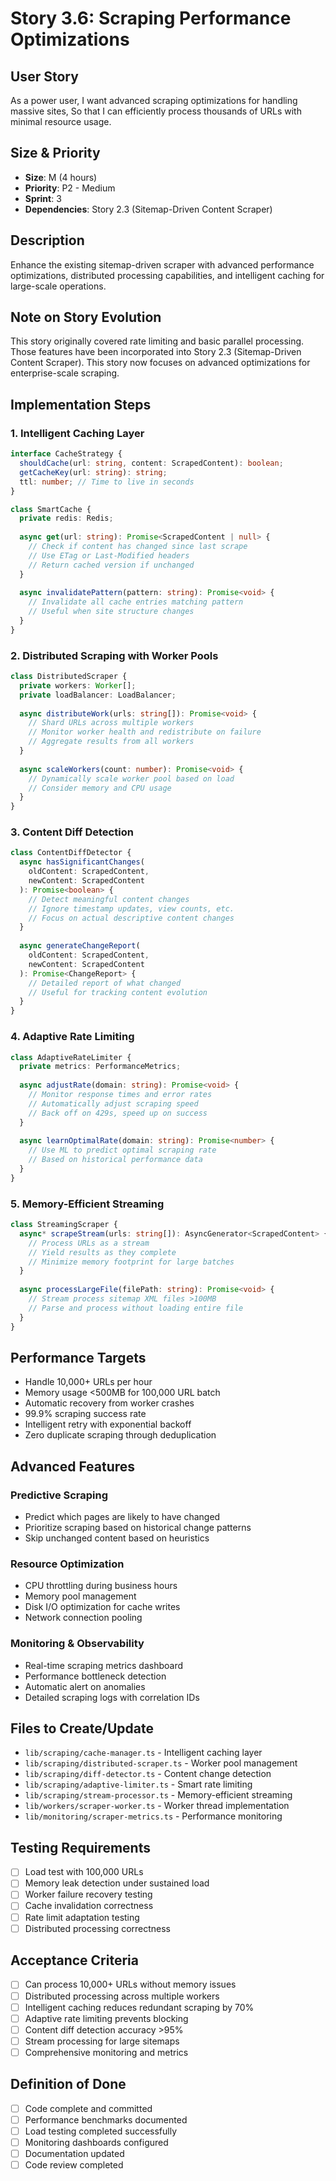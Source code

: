 # Story 3.6: Scraping Performance Optimizations

## User Story

As a power user,
I want advanced scraping optimizations for handling massive sites,
So that I can efficiently process thousands of URLs with minimal resource usage.

## Size & Priority

- **Size**: M (4 hours)
- **Priority**: P2 - Medium
- **Sprint**: 3
- **Dependencies**: Story 2.3 (Sitemap-Driven Content Scraper)

## Description

Enhance the existing sitemap-driven scraper with advanced performance optimizations, distributed processing capabilities, and intelligent caching for large-scale operations.

## Note on Story Evolution

This story originally covered rate limiting and basic parallel processing. Those features have been incorporated into Story 2.3 (Sitemap-Driven Content Scraper). This story now focuses on advanced optimizations for enterprise-scale scraping.

## Implementation Steps

### 1. **Intelligent Caching Layer**

```typescript
interface CacheStrategy {
  shouldCache(url: string, content: ScrapedContent): boolean;
  getCacheKey(url: string): string;
  ttl: number; // Time to live in seconds
}

class SmartCache {
  private redis: Redis;
  
  async get(url: string): Promise<ScrapedContent | null> {
    // Check if content has changed since last scrape
    // Use ETag or Last-Modified headers
    // Return cached version if unchanged
  }
  
  async invalidatePattern(pattern: string): Promise<void> {
    // Invalidate all cache entries matching pattern
    // Useful when site structure changes
  }
}
```

### 2. **Distributed Scraping with Worker Pools**

```typescript
class DistributedScraper {
  private workers: Worker[];
  private loadBalancer: LoadBalancer;
  
  async distributeWork(urls: string[]): Promise<void> {
    // Shard URLs across multiple workers
    // Monitor worker health and redistribute on failure
    // Aggregate results from all workers
  }
  
  async scaleWorkers(count: number): Promise<void> {
    // Dynamically scale worker pool based on load
    // Consider memory and CPU usage
  }
}
```

### 3. **Content Diff Detection**

```typescript
class ContentDiffDetector {
  async hasSignificantChanges(
    oldContent: ScrapedContent,
    newContent: ScrapedContent
  ): Promise<boolean> {
    // Detect meaningful content changes
    // Ignore timestamp updates, view counts, etc.
    // Focus on actual descriptive content changes
  }
  
  async generateChangeReport(
    oldContent: ScrapedContent,
    newContent: ScrapedContent
  ): Promise<ChangeReport> {
    // Detailed report of what changed
    // Useful for tracking content evolution
  }
}
```

### 4. **Adaptive Rate Limiting**

```typescript
class AdaptiveRateLimiter {
  private metrics: PerformanceMetrics;
  
  async adjustRate(domain: string): Promise<void> {
    // Monitor response times and error rates
    // Automatically adjust scraping speed
    // Back off on 429s, speed up on success
  }
  
  async learnOptimalRate(domain: string): Promise<number> {
    // Use ML to predict optimal scraping rate
    // Based on historical performance data
  }
}
```

### 5. **Memory-Efficient Streaming**

```typescript
class StreamingScraper {
  async* scrapeStream(urls: string[]): AsyncGenerator<ScrapedContent> {
    // Process URLs as a stream
    // Yield results as they complete
    // Minimize memory footprint for large batches
  }
  
  async processLargeFile(filePath: string): Promise<void> {
    // Stream process sitemap XML files >100MB
    // Parse and process without loading entire file
  }
}
```

## Performance Targets

- Handle 10,000+ URLs per hour
- Memory usage <500MB for 100,000 URL batch
- Automatic recovery from worker crashes
- 99.9% scraping success rate
- Intelligent retry with exponential backoff
- Zero duplicate scraping through deduplication

## Advanced Features

### Predictive Scraping
- Predict which pages are likely to have changed
- Prioritize scraping based on historical change patterns
- Skip unchanged content based on heuristics

### Resource Optimization
- CPU throttling during business hours
- Memory pool management
- Disk I/O optimization for cache writes
- Network connection pooling

### Monitoring & Observability
- Real-time scraping metrics dashboard
- Performance bottleneck detection
- Automatic alert on anomalies
- Detailed scraping logs with correlation IDs

## Files to Create/Update

- `lib/scraping/cache-manager.ts` - Intelligent caching layer
- `lib/scraping/distributed-scraper.ts` - Worker pool management
- `lib/scraping/diff-detector.ts` - Content change detection
- `lib/scraping/adaptive-limiter.ts` - Smart rate limiting
- `lib/scraping/stream-processor.ts` - Memory-efficient streaming
- `lib/workers/scraper-worker.ts` - Worker thread implementation
- `lib/monitoring/scraper-metrics.ts` - Performance monitoring

## Testing Requirements

- [ ] Load test with 100,000 URLs
- [ ] Memory leak detection under sustained load
- [ ] Worker failure recovery testing
- [ ] Cache invalidation correctness
- [ ] Rate limit adaptation testing
- [ ] Distributed processing correctness

## Acceptance Criteria

- [ ] Can process 10,000+ URLs without memory issues
- [ ] Distributed processing across multiple workers
- [ ] Intelligent caching reduces redundant scraping by 70%
- [ ] Adaptive rate limiting prevents blocking
- [ ] Content diff detection accuracy >95%
- [ ] Stream processing for large sitemaps
- [ ] Comprehensive monitoring and metrics

## Definition of Done

- [ ] Code complete and committed
- [ ] Performance benchmarks documented
- [ ] Load testing completed successfully
- [ ] Monitoring dashboards configured
- [ ] Documentation updated
- [ ] Code review completed
